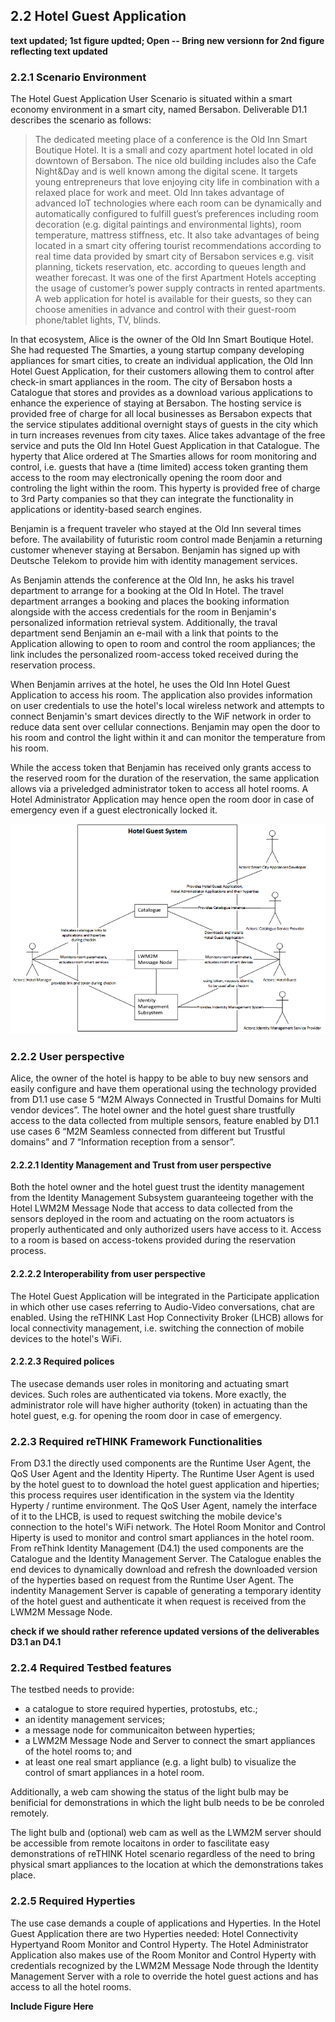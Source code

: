 ## 2.2 Hotel Guest Application


**text updated; 1st figure updted; Open -- Bring new versionn for 2nd figure reflecting text updated**

### 2.2.1	Scenario Environment

The Hotel Guest Application User Scenario is situated within a smart economy environment in a smart city, named Bersabon. Deliverable D1.1 describes the scenario as follows:

> The dedicated meeting place of a conference is the Old Inn Smart Boutique Hotel. It is a small and cozy apartment hotel located in old downtown of Bersabon. The nice old building includes also the Cafe Night&Day and is well known among the digital scene. It targets young entrepreneurs that love enjoying city life in combination with a relaxed place for work and meet. Old Inn takes advantage of advanced IoT technologies where each room can be dynamically and automatically configured to fulfill guest’s preferences including room decoration (e.g. digital paintings and environmental lights), room temperature, mattress stiffness, etc. It also take advantages of being located in a smart city offering tourist recommendations according to real time data provided by smart city of Bersabon services e.g. visit planning, tickets reservation, etc. according to queues length and weather forecast. It was one of the first Apartment Hotels accepting the usage of customer’s power supply contracts in rented apartments. A web application for hotel is available for their guests, so they can choose amenities in advance and control with their guest-room phone/tablet lights, TV, blinds.

In that ecosystem, Alice is the owner of the Old Inn Smart Boutique Hotel. She had requested The Smarties, a young startup company developing appliances for smart cities, to create an individual application, the Old Inn Hotel Guest Application, for their customers allowing them to control after check-in smart appliances in the room. The city of Bersabon hosts a Catalogue that stores and provides as a download various applications to enhance the experience of staying at Bersabon. The hosting service is provided free of charge for all local businesses as Bersabon expects that the service stipulates additional overnight stays of guests in the city which in turn increases revenues from city taxes. Alice takes advantage of the free service and puts the Old Inn Hotel Guest Application in that Catalogue. The hyperty that Alice ordered at The Smarties allows for room monitoring and control, i.e. guests that have a (time limited) access token granting them access to the room may electronically opening the room door and controling the light within the room. This hyperty is provided free of charge to 3rd Party companies so that they can integrate the functionality in applications or identity-based search engines. 

Benjamin is a frequent traveler who stayed at the Old Inn several times before. The availability of futuristic room control made Benjamin a returning customer whenever staying at Bersabon. Benjamin has signed up with Deutsche Telekom to provide him with identity management services.  

As Benjamin attends the conference at the Old Inn, he asks his travel department to arrange for a booking at the Old In Hotel.  The travel department arranges a booking and places the booking information alongside with the access credentials for the room in Benjamin's personalized information retrieval system.  Additionally, the traval department send Benjamin an e-mail with a link that points to the Application allowing to open to room and control the room appliances; the link includes the personalized room-access toked received during the reservation process.

When Benjamin arrives at the hotel, he uses the Old Inn Hotel Guest Application to access his room. The application also provides information on user credentials to use the hotel's local wireless network and attempts to connect Benjamin's smart devices directly to the WiF network in order to reduce data sent over cellular connections. Benjamin may open the door to his room and control the light within it and can monitor the temperature from his room.

While the access token that Benjamin has received only grants access to the reserved room for the duration of the reservation, the same application allows via a priveledged administrator token to access all hotel rooms. A Hotel Administrator Application may hence open the room door in case of emergency even if a guest electronically locked it.

![Overview of Hotel Guest System](Overview_Hotel_Guest_System.png)

### 2.2.2	User perspective

Alice, the owner of the hotel is happy to be able to buy new sensors and easily configure and have them operational using the technology provided from D1.1 use case 5 “M2M Always Connected in Trustful Domains for Multi vendor devices”. The hotel owner and the hotel guest share trustfully access to the data collected from multiple sensors, feature enabled by D1.1 use cases 6 “M2M Seamless connected from different but Trustful domains” and  7 “Information reception from a sensor”.

#### 2.2.2.1	Identity Management and Trust from user perspective

Both the hotel owner and the hotel guest trust the identity management from the Identity Management Subsystem guaranteeing together with the Hotel LWM2M Message Node that access to data collected from the sensors deployed in the room and actuating on the room actuators is properly authenticated and only authorized users have access to it. Access to a room is based on access-tokens provided during the reservation process.

#### 2.2.2.2	Interoperability from user perspective 

The Hotel Guest Application will be integrated in the Participate application in which other use cases referring to Audio-Video conversations, chat are enabled. Using the reTHINK Last Hop Connectivity Broker (LHCB) allows for local connectivity management, i.e. switching the connection of mobile devices to the hotel's WiFi.

#### 2.2.2.3	Required polices

The usecase demands user roles in monitoring and actuating smart devices. Such roles are authenticated via tokens. More exactly, the administrator role will have higher authority (token) in actuating than the hotel guest, e.g. for opening the room door in case of emergency.

### 2.2.3	Required reTHINK Framework Functionalities

From D3.1 the directly used components are the Runtime User Agent, the QoS User Agent and the Identity Hiperty. The Runtime User Agent is used by the hotel guest to to download the hotel guest application and hiperties; this process requires user identification in the system via the Identity Hyperty / runtime environment. The QoS User Agent, namely the interface of it to the LHCB, is used to request switching the mobile device's connection to the hotel's WiFi network. The Hotel Room Monitor and Control Hiperty is used to monitor and control smart appliances in the hotel room.
From reThink Identity Management (D4.1) the used components are the Catalogue and the Identity Management Server. The Catalogue enables the end devices to dynamically download and refresh the downloaded version of the hyperties based on request from the Runtime User Agent. The indentity Management Server is capable of generating a temporary identity of the hotel guest and authenticate it when request is received from the LWM2M Message Node.

**check if we should rather reference updated versions of the deliverables D3.1 an D4.1**

### 2.2.4	Required Testbed features

The testbed needs to provide:
  * a catalogue to store required hyperties, protostubs, etc.;
  * an identity management services;
  * a message node for communicaiton between hyperties;
  * a LWM2M Message Node and Server to connect the smart appliances of the hotel rooms to; and
  * at least one real smart appliance (e.g. a light bulb) to visualize the control of smart appliances in a hotel room.
 
Additionally, a web cam showing the status of the light bulb may be benificial for demonstrations in which the light bulb needs to be be conroled remotely.

The light bulb and (optional) web cam as well as the LWM2M server should be accessible from remote locaitons in order to fascilitate easy demonstrations of reTHINK Hotel scenario regardless of the need to bring physical smart appliances to the location at which the demonstrations takes place.


### 2.2.5	Required Hyperties
The use case demands a couple of applications and Hyperties.
In the Hotel Guest Application there are two Hyperties needed: Hotel Connectivity Hypertyand Room Monitor and Control Hyperty. The Hotel Administrator Application also makes use of the Room Monitor and Control Hyperty with credentials recognized by the LWM2M Message Node through the Identity Management Server with a role to override the hotel guest actions and has access to all the hotel rooms.

**Include Figure Here**
